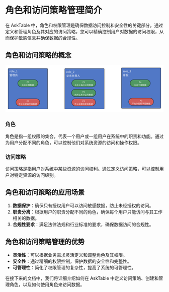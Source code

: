 # 角色和访问策略管理简介

在 AskTable 中，角色和权限管理是确保数据访问控制和安全性的关键部分。通过定义和管理角色及其对应的访问策略，您可以精确控制用户对数据的访问权限，从而保护敏感信息并确保数据的合规性。

## 角色和访问策略的概念

![role_policy.png](role_policy.png)

### 角色

角色是指一组权限的集合，代表一个用户或一组用户在系统中的职责和功能。通过为用户分配不同的角色，可以控制他们对系统资源的访问和操作权限。

### 访问策略

访问策略是指用户对系统中某些资源的访问权利。通过定义访问策略，可以控制用户对特定资源的访问级别。

## 角色和访问策略的应用场景

1. **数据保护**：确保只有授权用户可以访问敏感数据，防止未经授权的访问。
2. **职责分离**：根据用户的职责分配不同的角色，确保每个用户只能访问与其工作相关的数据。
3. **合规性要求**：满足法律法规和行业标准的要求，确保数据访问的合规性。

## 角色和访问策略管理的优势

- **灵活性**：可以根据业务需求灵活定义和调整角色及其权限。
- **安全性**：通过精细的权限控制，保护数据的安全性和完整性。
- **可管理性**：简化了权限管理的复杂性，提高了系统的可管理性。

在接下来的文档中，我们将详细介绍如何在 AskTable 中定义访问策略、创建和管理角色，以及如何使用角色来访问数据。
